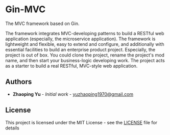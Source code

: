 # Gin-MVC
The MVC framework based on Gin.

The framework integrates MVC-developing patterns to build a RESTful web application (especially, the microservice application).
The framework is lightweight and flexible, easy to extend and configure, and additionally with essential facilities to build an enterprise product project. Especially, the project is out of box. You could clone the project, rename the project's mod name, and then start your business-logic developing work.
The project acts as a starter to build a real RESTful, MVC-style web application.

## Authors

* **Zhaoping Yu** - *Initial work* - yuzhaoping1970@gmail.com

## License

This project is licensed under the MIT License - see the [LICENSE](LICENSE) file for details
